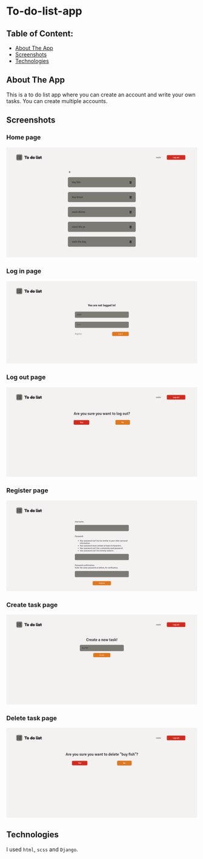 # To-do-list-app

## Table of Content:

- [About The App](#about-the-app)
- [Screenshots](#screenshots)
- [Technologies](#technologies)

## About The App
This is a to do list app where you can create an account and write your own tasks. You can create multiple accounts.

## Screenshots
### Home page
![home_page](./README_images/home_page.png)

### Log in page
![log_in_page](./README_images/log_in_page.png)

### Log out page
![log_out_page](./README_images/log_out_page.png)

### Register page
![register_page](./README_images/register_page.png)

### Create task page
![create_task_page](./README_images/create_task_page.png)

### Delete task page
![delete_task_page](./README_images/delete_page.png)

## Technologies
I used `html`, `scss` and  `Django`.